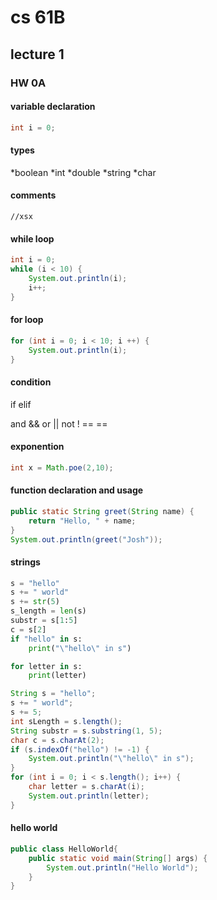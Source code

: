 # cs 61B

## lecture 1

### HW 0A

#### variable declaration

```java
int i = 0;
```

#### types

*boolean
*int
*double
*string
*char

#### comments

`//xsx`

#### while loop

```java
int i = 0;
while (i < 10) {
    System.out.println(i);
    i++;
}
```

#### for loop

```java
for (int i = 0; i < 10; i ++) {
    System.out.println(i);
}
```

#### condition

if
elif

and &&
or ||
not !
== ==

#### exponention

```java
int x = Math.poe(2,10);
```

#### function declaration and  usage

```java
public static String greet(String name) {
    return "Hello, " + name;
}
System.out.println(greet("Josh"));
```

#### strings

```python
s = "hello"
s += " world"
s += str(5)
s_length = len(s)
substr = s[1:5]
c = s[2]
if "hello" in s:
    print("\"hello\" in s")

for letter in s:
    print(letter)
```

```java
String s = "hello";
s += " world";
s += 5;
int sLength = s.length();
String substr = s.substring(1, 5);
char c = s.charAt(2);
if (s.indexOf("hello") != -1) {
    System.out.println("\"hello\" in s");
}
for (int i = 0; i < s.length(); i++) {
    char letter = s.charAt(i);
    System.out.println(letter);
}
```

#### hello world

```java
public class HelloWorld{
    public static void main(String[] args) {
        System.out.println("Hello World");
    }
}
